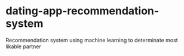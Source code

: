 # dating-app-recommendation-system
Recommendation system using machine learning to determinate most likable partner
